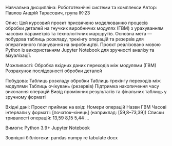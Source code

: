 Навчальна дисципліна: Робототехнічні системи та комплекси
Автор: Павлов Андрій Тарасович, група ІК-23

Опис:
Цей курсовий проєкт присвячено моделюванню процесів обробки деталей на гнучких виробничих модулях (ГВМ) з урахуванням часових параметрів та технологічних маршрутів. Основна мета — побудова таблиць розкладу, трекінгу операцій та резервів для оперативного планування на виробництві.
Проєкт реалізовано мовою Python із використанням Jupyter Notebook для зручності аналізу та візуалізації.

Можливості:
Обробка вхідних даних переходів між модулями (ГВМ)
Розрахунок послідовності обробки деталей

Побудова:
Таблиць розкладу обробки
Таблиць трекінгу переходів між модулями
Таблиць очікувань (резервів)
Підтримка накопичення часу виконання операцій
Вивід проміжних результатів та фінальних таблиць у зручному форматі

Вхідні дані:
Проєкт приймає на вхід:
Номери операцій
Назви ГВМ
Часові інтервали у форматі: [початок–кінець] (наприклад: [59,8–73,39])
Списки тривалості операцій: 13,59 8,15 5,44 ...

Вимоги:
Python 3.9+
Jupyter Notebook

Зовнішні бібліотеки:
pandas
numpy
re
tabulate
docx
